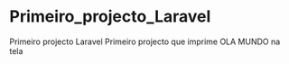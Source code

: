 # Primeiro_projecto_Laravel
 Primeiro projecto Laravel
 Primeiro projecto que imprime OLA MUNDO na tela
